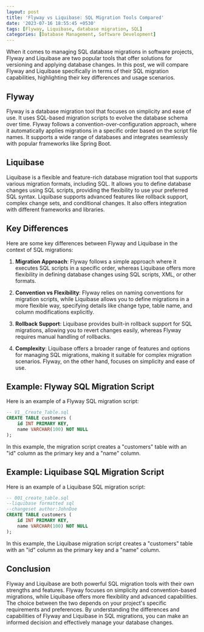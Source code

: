 ```yaml
---
layout: post
title: 'Flyway vs Liquibase: SQL Migration Tools Compared'
date: '2023-07-16 18:55:45 +0530'
tags: [Flyway, Liquibase, database migration, SQL]
categories: [Database Management, Software Development]
---
```


When it comes to managing SQL database migrations in software projects, Flyway and Liquibase are two popular tools that offer solutions for versioning and applying database changes. In this post, we will compare Flyway and Liquibase specifically in terms of their SQL migration capabilities, highlighting their key differences and usage scenarios.

## Flyway

Flyway is a database migration tool that focuses on simplicity and ease of use. It uses SQL-based migration scripts to evolve the database schema over time. Flyway follows a convention-over-configuration approach, where it automatically applies migrations in a specific order based on the script file names. It supports a wide range of databases and integrates seamlessly with popular frameworks like Spring Boot.

## Liquibase

Liquibase is a flexible and feature-rich database migration tool that supports various migration formats, including SQL. It allows you to define database changes using SQL scripts, providing the flexibility to use your preferred SQL syntax. Liquibase supports advanced features like rollback support, complex change sets, and conditional changes. It also offers integration with different frameworks and libraries.

## Key Differences

Here are some key differences between Flyway and Liquibase in the context of SQL migrations:

1. **Migration Approach**: Flyway follows a simple approach where it executes SQL scripts in a specific order, whereas Liquibase offers more flexibility in defining database changes using SQL scripts, XML, or other formats.

2. **Convention vs Flexibility**: Flyway relies on naming conventions for migration scripts, while Liquibase allows you to define migrations in a more flexible way, specifying details like change type, table name, and column modifications explicitly.

3. **Rollback Support**: Liquibase provides built-in rollback support for SQL migrations, allowing you to revert changes easily, whereas Flyway requires manual handling of rollbacks.

4. **Complexity**: Liquibase offers a broader range of features and options for managing SQL migrations, making it suitable for complex migration scenarios. Flyway, on the other hand, focuses on simplicity and ease of use.

## Example: Flyway SQL Migration Script

Here is an example of a Flyway SQL migration script:

```sql
-- V1__Create_Table.sql
CREATE TABLE customers (
    id INT PRIMARY KEY,
    name VARCHAR(100) NOT NULL
);
```

In this example, the migration script creates a "customers" table with an "id" column as the primary key and a "name" column.

## Example: Liquibase SQL Migration Script

Here is an example of a Liquibase SQL migration script:

```sql
-- 001_create_table.sql
--liquibase formatted sql
--changeset author:JohnDoe
CREATE TABLE customers (
    id INT PRIMARY KEY,
    name VARCHAR(100) NOT NULL
);
```

In this example, the Liquibase migration script creates a "customers" table with an "id" column as the primary key and a "name" column.

## Conclusion

Flyway and Liquibase are both powerful SQL migration tools with their own strengths and features. Flyway focuses on simplicity and convention-based migrations, while Liquibase offers more flexibility and advanced capabilities. The choice between the two depends on your project's specific requirements and preferences. By understanding the differences and capabilities of Flyway and Liquibase in SQL migrations, you can make an informed decision and effectively manage your database changes.